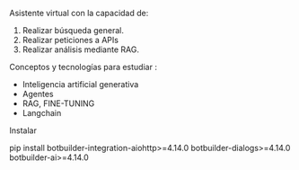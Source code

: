 
Asistente virtual con la capacidad de:

1. Realizar búsqueda general.
2. Realizar peticiones a APIs
3. Realizar análisis mediante RAG.


Conceptos y tecnologías para estudiar :

- Inteligencia artificial generativa 
- Agentes
- RAG, FINE-TUNING
- Langchain 

Instalar 

pip install botbuilder-integration-aiohttp>=4.14.0 botbuilder-dialogs>=4.14.0 botbuilder-ai>=4.14.0